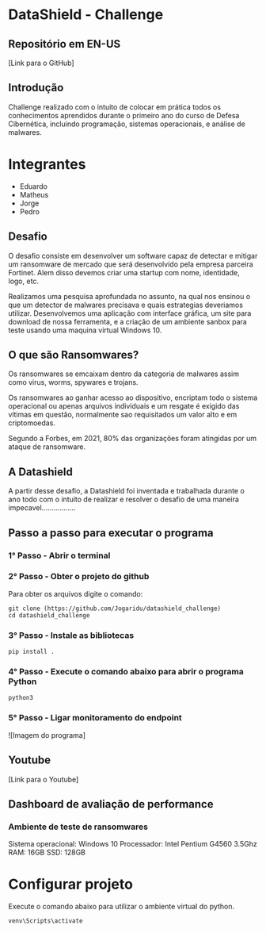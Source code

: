 # DataShield - Challenge

## Repositório em EN-US
[Link para o GitHub]

## Introdução
Challenge realizado com o intuito de colocar em prática todos os conhecimentos aprendidos durante o primeiro ano do curso de Defesa Cibernética, incluindo programação, sistemas operacionais, e análise de malwares. 

# Integrantes
- Eduardo
- Matheus
- Jorge
- Pedro
  
## Desafio
O desafio consiste em desenvolver um software capaz de detectar e mitigar um ransomware de mercado que será desenvolvido pela empresa parceira Fortinet. Alem disso devemos criar uma startup com nome, identidade, logo, etc.  

Realizamos uma pesquisa aprofundada no assunto, na qual nos ensinou o que um detector de malwares precisava e quais estrategias deveriamos utilizar. Desenvolvemos uma aplicação com interface gráfica, um site para download de nossa ferramenta, e a criação de um ambiente sanbox para teste usando uma maquina virtual Windows 10.

## O que são Ransomwares?

Os ransomwares se emcaixam dentro da categoria de malwares assim como virus, worms, spywares e trojans.

Os ransomwares ao ganhar acesso ao dispositivo, encriptam todo o sistema operacional ou apenas arquivos individuais e um resgate é exigido das vítimas em questão, normalmente sao requisitados um valor alto e em criptomoedas.

Segundo a Forbes, em 2021, 80% das organizações foram atingidas por um ataque de ransomware.

## A Datashield

A partir desse desafio, a Datashield foi inventada e trabalhada durante o ano todo com o intuito de realizar e resolver o desafio de uma maneira impecavel.................

## Passo a passo para executar o programa

### 1° Passo - Abrir o terminal

### 2° Passo - Obter o projeto do github
Para obter os arquivos digite o comando: 
```
git clone (https://github.com/Jogaridu/datashield_challenge)
cd datashield_challenge
```
### 3° Passo - Instale as bibliotecas

```
pip install .
```

### 4° Passo - Execute o comando abaixo para abrir o programa Python
```
python3 
```
### 5° Passo - Ligar monitoramento do endpoint 
![Imagem do programa]

## Youtube
[Link para o Youtube]

## Dashboard de avaliação de performance 


### Ambiente de teste de ransomwares
Sistema operacional: Windows 10
Processador: Intel Pentium G4560 3.5Ghz
RAM: 16GB
SSD: 128GB






# Configurar projeto
Execute o comando abaixo para utilizar o ambiente virtual do python.
```
venv\Scripts\activate
```
